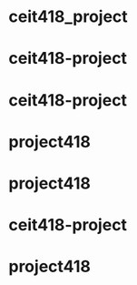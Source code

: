 # ceit418_project
# ceit418-project
# ceit418-project
# project418
# project418
# ceit418-project
# project418
